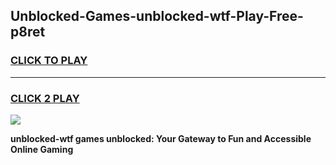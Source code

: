 
## Unblocked-Games-unblocked-wtf-Play-Free-p8ret
<h3>
<a href="https://premium76.site?title=unblocked-wtf&ref=09A">CLICK TO PLAY</a></h3>
<hr>

<h3>
<a href="https://premium76.site?title=unblocked-wtf&ref=09A">CLICK 2 PLAY</a>
  
</h3>

<a href="https://premium76.site?title=unblocked-wtf&ref=09A"><img src="https://clearcache.store/games.png"></a>


**unblocked-wtf games unblocked: Your Gateway to Fun and Accessible Online Gaming**
